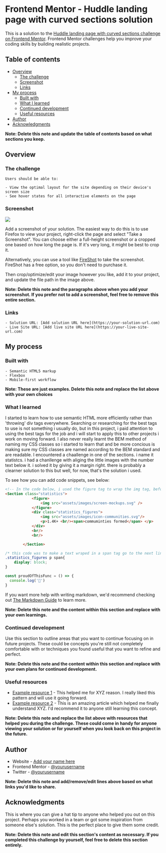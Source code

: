 # Frontend Mentor - Huddle landing page with curved sections solution

This is a solution to the [Huddle landing page with curved sections challenge on Frontend Mentor](https://www.frontendmentor.io/challenges/huddle-landing-page-with-curved-sections-5ca5ecd01e82137ec91a50f2). Frontend Mentor challenges help you improve your coding skills by building realistic projects. 

## Table of contents

- [Overview](#overview)
  - [The challenge](#the-challenge)
  - [Screenshot](#screenshot)
  - [Links](#links)
- [My process](#my-process)
  - [Built with](#built-with)
  - [What I learned](#what-i-learned)
  - [Continued development](#continued-development)
  - [Useful resources](#useful-resources)
- [Author](#author)
- [Acknowledgments](#acknowledgments)

**Note: Delete this note and update the table of contents based on what sections you keep.**

## Overview

  ### The challenge

    Users should be able to:

    - View the optimal layout for the site depending on their device's screen size
    - See hover states for all interactive elements on the page

  ### Screenshot

![](./screenshot.jpg)

Add a screenshot of your solution. The easiest way to do this is to use Firefox to view your project, right-click the page and select "Take a Screenshot". You can choose either a full-height screenshot or a cropped one based on how long the page is. If it's very long, it might be best to crop it.

Alternatively, you can use a tool like [FireShot](https://getfireshot.com/) to take the screenshot. FireShot has a free option, so you don't need to purchase it. 

Then crop/optimize/edit your image however you like, add it to your project, and update the file path in the image above.

**Note: Delete this note and the paragraphs above when you add your screenshot. If you prefer not to add a screenshot, feel free to remove this entire section.**

  ### Links

    - Solution URL: [Add solution URL here](https://your-solution-url.com)
    - Live Site URL: [Add live site URL here](https://your-live-site-url.com)

## My process

  ### Built with

    - Semantic HTML5 markup
    - Flexbox
    - Mobile-first workflow
  

**Note: These are just examples. Delete this note and replace the list above with your own choices**

### What I learned

I started to learn how to use semantic HTML more efficiently rather than 'throwing' div tags everywhere. Searching or researching for the best tags to use is not something i usually do, but in this project, i paid attention to using the best tags for the job and i will start to apply this to other projects i work on moving forward.
I also never really learnt the BEM method of naming my CSS classes so i started to learn that and be more concious is making sure my CSS classes are named according to the BEM standard and are readable.
I encountered a chaallenge in one of the sections. i name it statistcs. i had a chanllenge with aliging the little images with the number text below it. i solved it by giving it a margin right. there is probably a clearner solution to this but well, for now, that's the solution i used.

To see how you can add code snippets, see below:

```html
<!-- In the code below, i used the figure tag to wrap the img tag, before now, i have never used the figure tag so i am proud of my self :) -->
<Section class="statistics">
            <figure>
                <img src="assets/images/screen-mockups.svg" />
            </figure>
            <div class="statistics_figures">
                <img src="assets/images/icon-communities.svg"/>
                <p>1.4K+ <br/><span>commuminties formed</span> </p>
            </div>
            <br/>
            <br/>

        </Section> 
```
```css
/* this code was to make a text wraped in a span tag go to the next line. the default display on the span tage is inline.  */
.statistics_figures p span{
    display: block;
}

```
```js
const proudOfThisFunc = () => {
  console.log('🎉')
}
```

If you want more help with writing markdown, we'd recommend checking out [The Markdown Guide](https://www.markdownguide.org/) to learn more.

**Note: Delete this note and the content within this section and replace with your own learnings.**

### Continued development

Use this section to outline areas that you want to continue focusing on in future projects. These could be concepts you're still not completely comfortable with or techniques you found useful that you want to refine and perfect.

**Note: Delete this note and the content within this section and replace with your own plans for continued development.**

### Useful resources

- [Example resource 1](https://www.example.com) - This helped me for XYZ reason. I really liked this pattern and will use it going forward.
- [Example resource 2](https://www.example.com) - This is an amazing article which helped me finally understand XYZ. I'd recommend it to anyone still learning this concept.

**Note: Delete this note and replace the list above with resources that helped you during the challenge. These could come in handy for anyone viewing your solution or for yourself when you look back on this project in the future.**

## Author

- Website - [Add your name here](https://www.your-site.com)
- Frontend Mentor - [@yourusername](https://www.frontendmentor.io/profile/yourusername)
- Twitter - [@yourusername](https://www.twitter.com/yourusername)

**Note: Delete this note and add/remove/edit lines above based on what links you'd like to share.**

## Acknowledgments

This is where you can give a hat tip to anyone who helped you out on this project. Perhaps you worked in a team or got some inspiration from someone else's solution. This is the perfect place to give them some credit.

**Note: Delete this note and edit this section's content as necessary. If you completed this challenge by yourself, feel free to delete this section entirely.**
